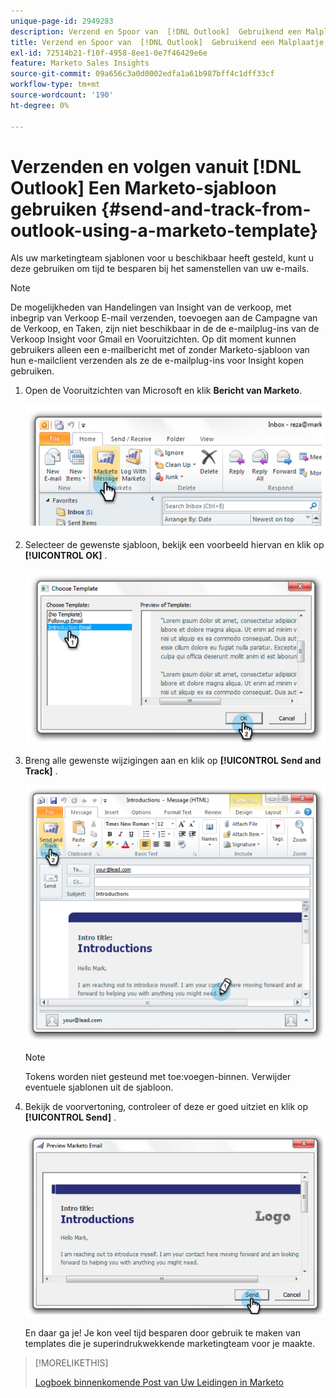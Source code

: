 ```yaml
---
unique-page-id: 2949283
description: Verzend en Spoor van  [!DNL Outlook]  Gebruikend een Malplaatje van Marketo - de Documenten van Marketo - de Documentatie van het Product
title: Verzend en Spoor van  [!DNL Outlook]  Gebruikend een Malplaatje van Marketo
exl-id: 72514b21-f10f-4958-8ee1-0e7f46429e6e
feature: Marketo Sales Insights
source-git-commit: 09a656c3a0d0002edfa1a61b987bff4c1dff33cf
workflow-type: tm+mt
source-wordcount: '190'
ht-degree: 0%

---
```


# Verzenden en volgen vanuit [!DNL Outlook] Een Marketo-sjabloon gebruiken {#send-and-track-from-outlook-using-a-marketo-template}

Als uw marketingteam sjablonen voor u beschikbaar heeft gesteld, kunt u deze gebruiken om tijd te besparen bij het samenstellen van uw e-mails.

>[!NOTE]
>
>De mogelijkheden van Handelingen van Insight van de verkoop, met inbegrip van Verkoop E-mail verzenden, toevoegen aan de Campagne van de Verkoop, en Taken, zijn niet beschikbaar in de de e-mailplug-ins van de Verkoop Insight voor Gmail en Vooruitzichten. Op dit moment kunnen gebruikers alleen een e-mailbericht met of zonder Marketo-sjabloon van hun e-mailclient verzenden als ze de e-mailplug-ins voor Insight kopen gebruiken.

1. Open de Vooruitzichten van Microsoft en klik **Bericht van Marketo**.

   ![](assets/image2014-9-23-17-3a8-3a33.png)

1. Selecteer de gewenste sjabloon, bekijk een voorbeeld hiervan en klik op **[!UICONTROL OK]** .

   ![](assets/image2014-9-23-17-3a8-3a45.png)

1. Breng alle gewenste wijzigingen aan en klik op **[!UICONTROL Send and Track]** .

   ![](assets/image2014-9-23-17-3a8-3a58.png)

   >[!NOTE]
   >
   >Tokens worden niet gesteund met toe:voegen-binnen. Verwijder eventuele sjablonen uit de sjabloon.

1. Bekijk de voorvertoning, controleer of deze er goed uitziet en klik op **[!UICONTROL Send]** .

   ![](assets/image2014-9-23-17-3a9-3a11.png)

   En daar ga je! Je kon veel tijd besparen door gebruik te maken van templates die je superindrukwekkende marketingteam voor je maakte.

>[!MORELIKETHIS]
>
>[ Logboek binnenkomende Post van Uw Leidingen in Marketo ](/help/marketo/product-docs/marketo-sales-insight/using-msi/log-inbound-mail-from-your-leads-in-marketo.md)
